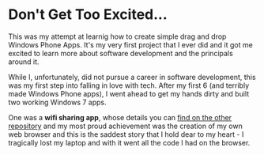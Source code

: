 # Don't Get Too Excited...

This was my attempt at learnig how to create simple drag and drop Windows Phone Apps.
It's my very first project that I ever did and it got me excited to learn more about software development and the principals around it.

While I, unfortunately, did not pursue a career in software development, this was my first step into falling in love with tech.
After my first 6 (and terribly made Windows Phone apps), I went ahead to get my hands dirty and built two working Windows 7 apps.

One was a **wifi sharing app**, whose details you can [find on the other repository](https://github.com/sarunibm/Wi-Fi-Share-App-ANU) and my most proud achievement was the creation of my own web browser
and this is the saddest story that I hold dear to my heart - I tragically lost my laptop and with it went all the code I had on the browser.
